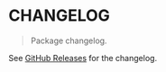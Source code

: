# CHANGELOG

> Package changelog.

See [GitHub Releases](https://github.com/stdlib-js/random-strided-cosine/releases) for the changelog.